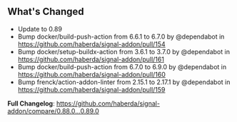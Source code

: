 ## What's Changed
* Update to 0.89
* Bump docker/build-push-action from 6.6.1 to 6.7.0 by @dependabot in https://github.com/haberda/signal-addon/pull/154
* Bump docker/setup-buildx-action from 3.6.1 to 3.7.0 by @dependabot in https://github.com/haberda/signal-addon/pull/161
* Bump docker/build-push-action from 6.7.0 to 6.9.0 by @dependabot in https://github.com/haberda/signal-addon/pull/160
* Bump frenck/action-addon-linter from 2.15.1 to 2.17.1 by @dependabot in https://github.com/haberda/signal-addon/pull/159


**Full Changelog**: https://github.com/haberda/signal-addon/compare/0.88.0...0.89.0